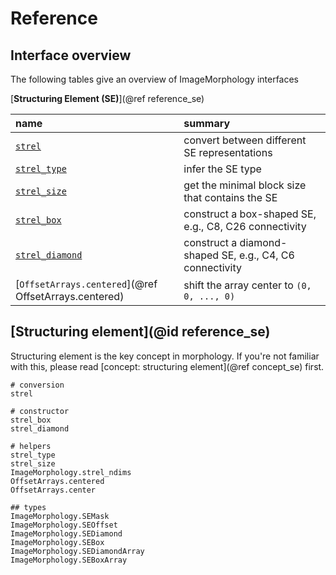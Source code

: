 # Reference

## Interface overview

The following tables give an overview of ImageMorphology interfaces

[**Structuring Element (SE)**](@ref reference_se)

| name                          | summary |
| :---------------------------- | :------ |
| [`strel`](@ref)               | convert between different SE representations    |
| [`strel_type`](@ref)          | infer the SE type                               |
| [`strel_size`](@ref)          | get the minimal block size that contains the SE |
| [`strel_box`](@ref)           | construct a box-shaped SE, e.g., C8, C26 connectivity |
| [`strel_diamond`](@ref)       | construct a diamond-shaped SE, e.g., C4, C6 connectivity |
| [`OffsetArrays.centered`](@ref OffsetArrays.centered) | shift the array center to `(0, 0, ..., 0)`    |


## [Structuring element](@id reference_se)

Structuring element is the key concept in morphology. If you're not familiar with this, please
read [concept: structuring element](@ref concept_se) first.

```@docs
# conversion
strel

# constructor
strel_box
strel_diamond

# helpers
strel_type
strel_size
ImageMorphology.strel_ndims
OffsetArrays.centered
OffsetArrays.center

## types
ImageMorphology.SEMask
ImageMorphology.SEOffset
ImageMorphology.SEDiamond
ImageMorphology.SEBox
ImageMorphology.SEDiamondArray
ImageMorphology.SEBoxArray
```
